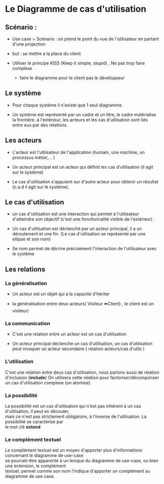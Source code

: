 # Le Diagramme de cas d'utilisation

## Scénario  :

- Use case = Scénario : on prend le point du vue de l'utilisateur en partant d'une projection 

- but : se mettre a la place du client

- Utiliser le principe KISS (Keep it simple, stupid) , Ne pas trop faire complexe 
  
  - faire le diagramme pour le client pas le développeur 

## Le système

- Pour chaque système il n'existe que 1 seul diagramme.

- Un système est représenté par un cadre et un titre, le cadre matérialise la frontière. à l'extérieur, les acteurs et les cas d'utilisation sont liés entre eux par des relations.

## Les acteurs

- L'acteur est l'utilisateur de l'application (humain, une machine, un processus métier,... )

- Un acteur principal est un acteur qui définit les cas d'utilisation (il agit sur le système)

- Le cas d'utilisation s'appuient sur d'autre acteur pour obtenir un résultat (c.a.d il agit sur le système).

## Le cas d'utilisation

- un cas d'utilisation est une interaction qui permet à l'utilisateur d'atteindre son objectif (c'est une fonctionnalité visible de l'extérieur) .

- Un cas d'utilisation est déclenché par un acteur principal, il a un déroulement et une fin. (Le cas d'utilisation se représente par une ellipse et son nom)

- Se nom permet de décrire précisément l'interaction de l'utilisateur avec le système

## Les relations

### La généralisation

- Un acteur est un objet qui a la capacité d'hériter 

- la généralisation entre deux acteurs( Visiteur ⬅️Client) , le client est un visiteur)

### La communication

- C'est une relation entre un acteur est un cas d'utilisation 

- Un acteur principal déclenche un cas d'utilisation, un cas d'utilisation peut invoquer un acteur secondaire ( relation acteurs/cas d'utils ) 

### L'utilisation

C'est une relation entre deux cas d'utilisation, nous parlons aussi de relation d'inclusion (**include**)
On utilisera cette relation pour factoriser/décomponser un cas d'utilisation complexe (on atomise).

### La possibilité

La possibilité est un cas d'utilisation qui n'est pas inhérent à un cas d'utilisation, il peut en découler,<br>
mais ce n'est pas strictement obligatoire, à l'inverse de l'utilisation. La possibilité se caractèrise par<br>
le mot clè **extend**

### Le complément textuel

Le complément textuel est un moyen d'apporter plus d'informations concernant le diagramme de use-case<br>
se pourrait-être apparenté à un lexique du diagramme de use-case, ou bien une extension, le complément<br>
textuel, permet comme son nom l'indique d'apporter un complément au diagramme de use case.<br>